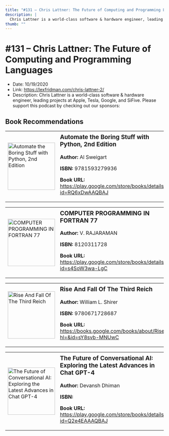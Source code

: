```yaml
---
title: "#131 – Chris Lattner: The Future of Computing and Programming Languages"
description: |
  Chris Lattner is a world-class software & hardware engineer, leading projects at Apple, Tesla, Google, and SiFive. Please support this podcast by checking out our sponsors:"
thumb: ""
---
```


# #131 – Chris Lattner: The Future of Computing and Programming Languages

  - Date: 10/19/2020
  - Link: https://lexfridman.com/chris-lattner-2/
  - Description: Chris Lattner is a world-class software & hardware engineer, leading projects at Apple, Tesla, Google, and SiFive. Please support this podcast by checking out our sponsors:

## Book Recommendations

<table style="border: none;"><tr style="border: none;"><td style="border: none;"><img src="https://books.google.com/books/content?id=RQ6xDwAAQBAJ&printsec=frontcover&img=1&zoom=1&edge=curl&source=gbs_api" alt="Automate the Boring Stuff with Python, 2nd Edition" width="150" style="vertical-align: top;"></td><td style="border: none; vertical-align: top;"><h3 style='margin-top: 5'>Automate the Boring Stuff with Python, 2nd Edition</h3><p><strong>Author:</strong> Al Sweigart</p><p><strong>ISBN:</strong> 9781593279936</p><p><strong>Book URL:</strong> <a href="https://play.google.com/store/books/details?id=RQ6xDwAAQBAJ">https://play.google.com/store/books/details?id=RQ6xDwAAQBAJ</a></p></td></tr></table>
<table style="border: none;"><tr style="border: none;"><td style="border: none;"><img src="https://books.google.com/books/content?id=s4SoW3wa-LgC&printsec=frontcover&img=1&zoom=1&edge=curl&source=gbs_api" alt="COMPUTER PROGRAMMING IN FORTRAN 77" width="150" style="vertical-align: top;"></td><td style="border: none; vertical-align: top;"><h3 style='margin-top: 5'>COMPUTER PROGRAMMING IN FORTRAN 77</h3><p><strong>Author:</strong> V. RAJARAMAN</p><p><strong>ISBN:</strong> 8120311728</p><p><strong>Book URL:</strong> <a href="https://play.google.com/store/books/details?id=s4SoW3wa-LgC">https://play.google.com/store/books/details?id=s4SoW3wa-LgC</a></p></td></tr></table>
<table style="border: none;"><tr style="border: none;"><td style="border: none;"><img src="https://books.google.com/books/content?id=sY8svb-MNUwC&printsec=frontcover&img=1&zoom=1&edge=curl&source=gbs_api" alt="Rise And Fall Of The Third Reich" width="150" style="vertical-align: top;"></td><td style="border: none; vertical-align: top;"><h3 style='margin-top: 5'>Rise And Fall Of The Third Reich</h3><p><strong>Author:</strong> William L. Shirer</p><p><strong>ISBN:</strong> 9780671728687</p><p><strong>Book URL:</strong> <a href="https://books.google.com/books/about/Rise_And_Fall_Of_The_Third_Reich.html?hl=&id=sY8svb-MNUwC">https://books.google.com/books/about/Rise_And_Fall_Of_The_Third_Reich.html?hl=&id=sY8svb-MNUwC</a></p></td></tr></table>
<table style="border: none;"><tr style="border: none;"><td style="border: none;"><img src="https://books.google.com/books/content?id=Q2e4EAAAQBAJ&printsec=frontcover&img=1&zoom=1&edge=curl&source=gbs_api" alt="The Future of Conversational AI: Exploring the Latest Advances in Chat GPT-4" width="150" style="vertical-align: top;"></td><td style="border: none; vertical-align: top;"><h3 style='margin-top: 5'>The Future of Conversational AI: Exploring the Latest Advances in Chat GPT-4</h3><p><strong>Author:</strong> Devansh Dhiman</p><p><strong>ISBN:</strong> </p><p><strong>Book URL:</strong> <a href="https://play.google.com/store/books/details?id=Q2e4EAAAQBAJ">https://play.google.com/store/books/details?id=Q2e4EAAAQBAJ</a></p></td></tr></table>
